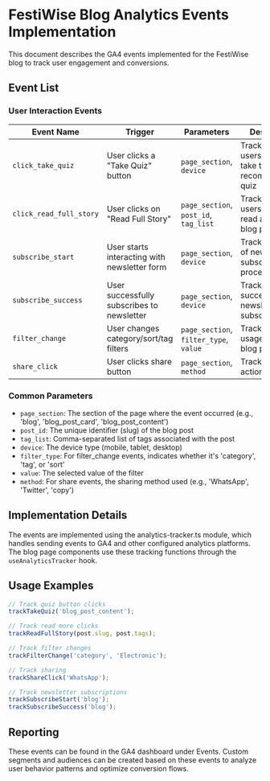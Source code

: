 # FestiWise Blog Analytics Events Implementation

This document describes the GA4 events implemented for the FestiWise blog to track user engagement and conversions.

## Event List

### User Interaction Events

| Event Name | Trigger | Parameters | Description |
|------------|---------|------------|-------------|
| `click_take_quiz` | User clicks a "Take Quiz" button | `page_section`, `device` | Tracks when users click to take the festival recommendation quiz |
| `click_read_full_story` | User clicks on "Read Full Story" | `page_section`, `post_id`, `tag_list` | Tracks when users click to read a complete blog post |
| `subscribe_start` | User starts interacting with newsletter form | `page_section`, `device` | Tracks the start of newsletter subscription process |
| `subscribe_success` | User successfully subscribes to newsletter | `page_section`, `device` | Tracks successful newsletter subscriptions |
| `filter_change` | User changes category/sort/tag filters | `page_section`, `filter_type`, `value` | Tracks filter usage on the blog page |
| `share_click` | User clicks share button | `page_section`, `method` | Tracks sharing actions |

### Common Parameters

- `page_section`: The section of the page where the event occurred (e.g., 'blog', 'blog_post_card', 'blog_post_content')
- `post_id`: The unique identifier (slug) of the blog post
- `tag_list`: Comma-separated list of tags associated with the post
- `device`: The device type (mobile, tablet, desktop)
- `filter_type`: For filter_change events, indicates whether it's 'category', 'tag', or 'sort'
- `value`: The selected value of the filter
- `method`: For share events, the sharing method used (e.g., 'WhatsApp', 'Twitter', 'copy')

## Implementation Details

The events are implemented using the analytics-tracker.ts module, which handles sending events to GA4 and other configured analytics platforms. The blog page components use these tracking functions through the `useAnalyticsTracker` hook.

## Usage Examples

```typescript
// Track quiz button clicks
trackTakeQuiz('blog_post_content');

// Track read more clicks
trackReadFullStory(post.slug, post.tags);

// Track filter changes
trackFilterChange('category', 'Electronic');

// Track sharing
trackShareClick('WhatsApp');

// Track newsletter subscriptions
trackSubscribeStart('blog');
trackSubscribeSuccess('blog');
```

## Reporting

These events can be found in the GA4 dashboard under Events. Custom segments and audiences can be created based on these events to analyze user behavior patterns and optimize conversion flows.
